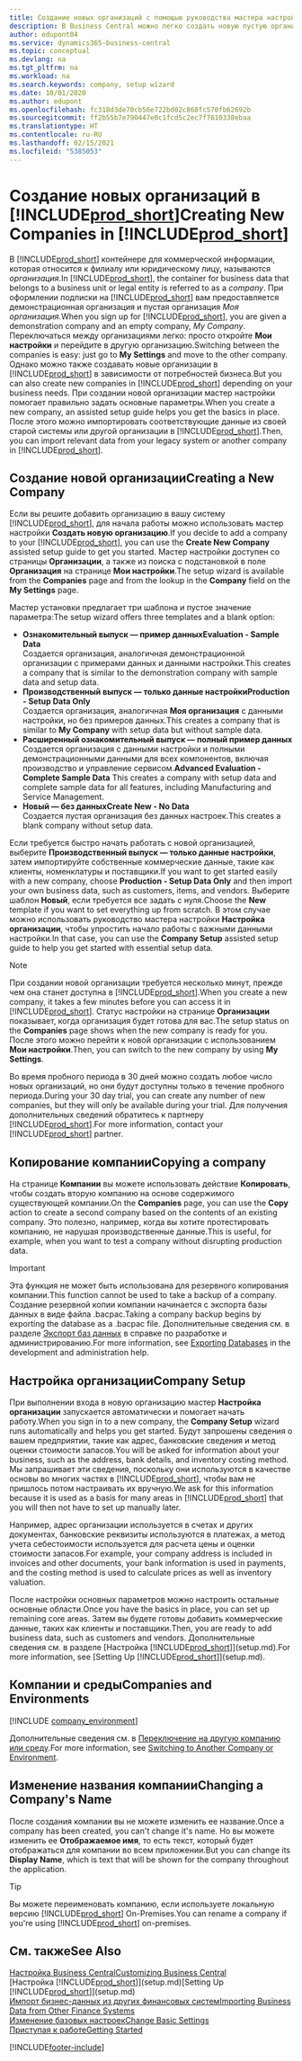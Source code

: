 ```yaml
---
title: Создание новых организаций с помощью руководства мастера настройки | Документация Майкрософт
description: В Business Central можно легко создать новую пустую организацию. Руководство мастера настройки помогает выполнить требуемые шаги, а также можно импортировать существующие коммерческие данные.
author: edupont04
ms.service: dynamics365-business-central
ms.topic: conceptual
ms.devlang: na
ms.tgt_pltfrm: na
ms.workload: na
ms.search.keywords: company, setup wizard
ms.date: 10/01/2020
ms.author: edupont
ms.openlocfilehash: fc318d3de70cb56e722bd02c868fc570fb62692b
ms.sourcegitcommit: ff2b55b7e790447e0c1fcd5c2ec7f7610338ebaa
ms.translationtype: HT
ms.contentlocale: ru-RU
ms.lasthandoff: 02/15/2021
ms.locfileid: "5385053"
---
```

# <a name="creating-new-companies-in-prod_short"></a><span data-ttu-id="384f8-104">Создание новых организаций в [!INCLUDE[prod_short](includes/prod_short.md)]</span><span class="sxs-lookup"><span data-stu-id="384f8-104">Creating New Companies in [!INCLUDE[prod_short](includes/prod_short.md)]</span></span>

<span data-ttu-id="384f8-105">В [!INCLUDE[prod_short](includes/prod_short.md)] контейнере для коммерческой информации, которая относится к филиалу или юридическому лицу, называются *организация*.</span><span class="sxs-lookup"><span data-stu-id="384f8-105">In [!INCLUDE[prod_short](includes/prod_short.md)], the container for business data that belongs to a business unit or legal entity is referred to as a *company*.</span></span> <span data-ttu-id="384f8-106">При оформлении подписки на [!INCLUDE[prod_short](includes/prod_short.md)] вам предоставляется демонстрационная организация и пустая организация *Моя организация*.</span><span class="sxs-lookup"><span data-stu-id="384f8-106">When you sign up for [!INCLUDE[prod_short](includes/prod_short.md)], you are given a demonstration company and an empty company, *My Company*.</span></span> <span data-ttu-id="384f8-107">Переключаться между организациями легко: просто откройте **Мои настройки** и перейдите в другую организацию.</span><span class="sxs-lookup"><span data-stu-id="384f8-107">Switching between the companies is easy: just go to **My Settings** and move to the other company.</span></span> <span data-ttu-id="384f8-108">Однако можно также создавать новые организации в [!INCLUDE[prod_short](includes/prod_short.md)] в зависимости от потребностей бизнеса.</span><span class="sxs-lookup"><span data-stu-id="384f8-108">But you can also create new companies in [!INCLUDE[prod_short](includes/prod_short.md)] depending on your business needs.</span></span> <span data-ttu-id="384f8-109">При создании новой организации мастер настройки помогает правильно задать основные параметры.</span><span class="sxs-lookup"><span data-stu-id="384f8-109">When you create a new company, an assisted setup guide helps you get the basics in place.</span></span> <span data-ttu-id="384f8-110">После этого можно импортировать соответствующие данные из своей старой системы или другой организации в [!INCLUDE[prod_short](includes/prod_short.md)].</span><span class="sxs-lookup"><span data-stu-id="384f8-110">Then, you can import relevant data from your legacy system or another company in [!INCLUDE[prod_short](includes/prod_short.md)].</span></span>  

## <a name="creating-a-new-company"></a><span data-ttu-id="384f8-111">Создание новой организации</span><span class="sxs-lookup"><span data-stu-id="384f8-111">Creating a New Company</span></span>

<span data-ttu-id="384f8-112">Если вы решите добавить организацию в вашу систему [!INCLUDE[prod_short](includes/prod_short.md)], для начала работы можно использовать мастер настройки **Создать новую организацию**.</span><span class="sxs-lookup"><span data-stu-id="384f8-112">If you decide to add a company to your [!INCLUDE[prod_short](includes/prod_short.md)], you can use the **Create New Company** assisted setup guide to get you started.</span></span> <span data-ttu-id="384f8-113">Мастер настройки доступен со страницы **Организации**, а также из поиска с подстановкой в поле **Организация** на странице **Мои настройки**.</span><span class="sxs-lookup"><span data-stu-id="384f8-113">The setup wizard is available from the **Companies** page and from the lookup in the **Company** field on the **My Settings** page.</span></span>  

<span data-ttu-id="384f8-114">Мастер установки предлагает три шаблона и пустое значение параметра:</span><span class="sxs-lookup"><span data-stu-id="384f8-114">The setup wizard offers three templates and a blank option:</span></span>

- <span data-ttu-id="384f8-115">**Ознакомительный выпуск — пример данных**</span><span class="sxs-lookup"><span data-stu-id="384f8-115">**Evaluation - Sample Data**</span></span>  
    <span data-ttu-id="384f8-116">Создается организация, аналогичная демонстрационной организации с примерами данных и данными настройки.</span><span class="sxs-lookup"><span data-stu-id="384f8-116">This creates a company that is similar to the demonstration company with sample data and setup data.</span></span>  
- <span data-ttu-id="384f8-117">**Производственный выпуск — только данные настройки**</span><span class="sxs-lookup"><span data-stu-id="384f8-117">**Production - Setup Data Only**</span></span>  
    <span data-ttu-id="384f8-118">Создается организация, аналогичная **Моя организация** с данными настройки, но без примеров данных.</span><span class="sxs-lookup"><span data-stu-id="384f8-118">This creates a company that is similar to **My Company** with setup data but without sample data.</span></span>
- <span data-ttu-id="384f8-119">**Расширенный ознакомительный выпуск — полный пример данных** Создается организация с данными настройки и полными демонстрационными данными для всех компонентов, включая производство и управление сервисом.</span><span class="sxs-lookup"><span data-stu-id="384f8-119">**Advanced Evaluation - Complete Sample Data** This creates a company with setup data and complete sample data for all features, including Manufacturing and Service Management.</span></span>
- <span data-ttu-id="384f8-120">**Новый — без данных**</span><span class="sxs-lookup"><span data-stu-id="384f8-120">**Create New - No Data**</span></span>  
    <span data-ttu-id="384f8-121">Создается пустая организация без данных настроек.</span><span class="sxs-lookup"><span data-stu-id="384f8-121">This creates a blank company without setup data.</span></span>  

<span data-ttu-id="384f8-122">Если требуется быстро начать работать с новой организацией, выберите **Производственный выпуск — только данные настройки**, затем импортируйте собственные коммерческие данные, такие как клиенты, номенклатуры и поставщики.</span><span class="sxs-lookup"><span data-stu-id="384f8-122">If you want to get started easily with a new company, choose **Production - Setup Data Only** and then import your own business data, such as customers, items, and vendors.</span></span> <span data-ttu-id="384f8-123">Выберите шаблон **Новый**, если требуется все задать с нуля.</span><span class="sxs-lookup"><span data-stu-id="384f8-123">Choose the **New** template if you want to set everything up from scratch.</span></span> <span data-ttu-id="384f8-124">В этом случае можно использовать руководство мастера настройки **Настройка организации**, чтобы упростить начало работы с важными данными настройки.</span><span class="sxs-lookup"><span data-stu-id="384f8-124">In that case, you can use the **Company Setup** assisted setup guide to help you get started with essential setup data.</span></span>  

> [!NOTE]  
> <span data-ttu-id="384f8-125">При создании новой организации требуется несколько минут, прежде чем она станет доступна в [!INCLUDE[prod_short](includes/prod_short.md)].</span><span class="sxs-lookup"><span data-stu-id="384f8-125">When you create a new company, it takes a few minutes before you can access it in [!INCLUDE[prod_short](includes/prod_short.md)].</span></span> <span data-ttu-id="384f8-126">Статус настройки на странице **Организации** показывает, когда организация будет готова для вас.</span><span class="sxs-lookup"><span data-stu-id="384f8-126">The setup status on the **Companies** page shows when the new company is ready for you.</span></span> <span data-ttu-id="384f8-127">После этого можно перейти к новой организации с использованием **Мои настройки**.</span><span class="sxs-lookup"><span data-stu-id="384f8-127">Then, you can switch to the new company by using **My Settings**.</span></span>  

<span data-ttu-id="384f8-128">Во время пробного периода в 30 дней можно создать любое число новых организаций, но они будут доступны только в течение пробного периода.</span><span class="sxs-lookup"><span data-stu-id="384f8-128">During your 30 day trial, you can create any number of new companies, but they will only be available during your trial.</span></span> <span data-ttu-id="384f8-129">Для получения дополнительных сведений обратитесь к партнеру [!INCLUDE[prod_short](includes/prod_short.md)].</span><span class="sxs-lookup"><span data-stu-id="384f8-129">For more information, contact your [!INCLUDE[prod_short](includes/prod_short.md)] partner.</span></span>  

## <a name="copying-a-company"></a><span data-ttu-id="384f8-130">Копирование компании</span><span class="sxs-lookup"><span data-stu-id="384f8-130">Copying a company</span></span>

<span data-ttu-id="384f8-131">На странице **Компании** вы можете использовать действие **Копировать**, чтобы создать вторую компанию на основе содержимого существующей компании.</span><span class="sxs-lookup"><span data-stu-id="384f8-131">On the **Companies** page, you can use the **Copy** action to create a second company based on the contents of an existing company.</span></span> <span data-ttu-id="384f8-132">Это полезно, например, когда вы хотите протестировать компанию, не нарушая производственные данные.</span><span class="sxs-lookup"><span data-stu-id="384f8-132">This is useful, for example, when you want to test a company without disrupting production data.</span></span>

> [!Important]
> <span data-ttu-id="384f8-133">Эта функция не может быть использована для резервного копирования компании.</span><span class="sxs-lookup"><span data-stu-id="384f8-133">This function cannot be used to take a backup of a company.</span></span> <span data-ttu-id="384f8-134">Создание резервной копии компании начинается с экспорта базы данных в виде файла .bacpac.</span><span class="sxs-lookup"><span data-stu-id="384f8-134">Taking a company backup begins by exporting the database as a .bacpac file.</span></span> <span data-ttu-id="384f8-135">Дополнительные сведения см. в разделе [Экспорт баз данных](/dynamics365/business-central/dev-itpro/administration/tenant-admin-center-database-export) в справке по разработке и администрированию.</span><span class="sxs-lookup"><span data-stu-id="384f8-135">For more information, see [Exporting Databases](/dynamics365/business-central/dev-itpro/administration/tenant-admin-center-database-export) in the development and administration help.</span></span>

## <a name="company-setup"></a><span data-ttu-id="384f8-136">Настройка организации</span><span class="sxs-lookup"><span data-stu-id="384f8-136">Company Setup</span></span>

<span data-ttu-id="384f8-137">При выполнении входа в новую организацию мастер **Настройка организации** запускается автоматически и помогает начать работу.</span><span class="sxs-lookup"><span data-stu-id="384f8-137">When you sign in to a new company, the **Company Setup** wizard runs automatically and helps you get started.</span></span> <span data-ttu-id="384f8-138">Будут запрошены сведения о вашем предприятии, такие как адрес, банковские сведения и метод оценки стоимости запасов.</span><span class="sxs-lookup"><span data-stu-id="384f8-138">You will be asked for information about your business, such as the address, bank details, and inventory costing method.</span></span> <span data-ttu-id="384f8-139">Мы запрашивает эти сведения, поскольку они используются в качестве основы во многих частях в [!INCLUDE[prod_short](includes/prod_short.md)], чтобы вам не пришлось потом настраивать их вручную.</span><span class="sxs-lookup"><span data-stu-id="384f8-139">We ask for this information because it is used as a basis for many areas in [!INCLUDE[prod_short](includes/prod_short.md)] that you will then not have to set up manually later.</span></span>  

<span data-ttu-id="384f8-140">Например, адрес организации используется в счетах и других документах, банковские реквизиты используются в платежах, а метод учета себестоимости используется для расчета цены и оценки стоимости запасов.</span><span class="sxs-lookup"><span data-stu-id="384f8-140">For example, your company address is included in invoices and other documents, your bank information is used in payments, and the costing method is used to calculate prices as well as inventory valuation.</span></span>  

<span data-ttu-id="384f8-141">После настройки основных параметров можно настроить остальные основные области.</span><span class="sxs-lookup"><span data-stu-id="384f8-141">Once you have the basics in place, you can set up remaining core areas.</span></span> <span data-ttu-id="384f8-142">Затем вы будете готовы добавить коммерческие данные, таких как клиенты и поставщики.</span><span class="sxs-lookup"><span data-stu-id="384f8-142">Then, you are ready to add business data, such as customers and vendors.</span></span> <span data-ttu-id="384f8-143">Дополнительные сведения см. в разделе [Настройка [!INCLUDE[prod_short](includes/prod_short.md)]](setup.md).</span><span class="sxs-lookup"><span data-stu-id="384f8-143">For more information, see [Setting Up [!INCLUDE[prod_short](includes/prod_short.md)]](setup.md).</span></span>  

## <a name="companies-and-environments"></a><span data-ttu-id="384f8-144">Компании и среды</span><span class="sxs-lookup"><span data-stu-id="384f8-144">Companies and Environments</span></span>

[!INCLUDE [company_environment](includes/company_environment.md)]

<span data-ttu-id="384f8-145">Дополнительные сведения см. в [Переключение на другую компанию или среду](ui-organization-switch.md).</span><span class="sxs-lookup"><span data-stu-id="384f8-145">For more information, see [Switching to Another Company or Environment](ui-organization-switch.md).</span></span> 

## <a name="changing-a-companys-name"></a><span data-ttu-id="384f8-146">Изменение названия компании</span><span class="sxs-lookup"><span data-stu-id="384f8-146">Changing a Company's Name</span></span>

<span data-ttu-id="384f8-147">После создания компании вы не можете изменить ее название.</span><span class="sxs-lookup"><span data-stu-id="384f8-147">Once a company has been created, you can't change it's name.</span></span> <span data-ttu-id="384f8-148">Но вы можете изменить ее **Отображаемое имя**, то есть текст, который будет отображаться для компании во всем приложении.</span><span class="sxs-lookup"><span data-stu-id="384f8-148">But you can change its **Display Name**, which is text that will be shown for the company throughout the application.</span></span>  

> [!TIP]
> <span data-ttu-id="384f8-149">Вы можете переименовать компанию, если используете локальную версию [!INCLUDE[prod_short](includes/prod_short.md)] On-Premises.</span><span class="sxs-lookup"><span data-stu-id="384f8-149">You can rename a company if you're using [!INCLUDE[prod_short](includes/prod_short.md)] on-premises.</span></span>

## <a name="see-also"></a><span data-ttu-id="384f8-150">См. также</span><span class="sxs-lookup"><span data-stu-id="384f8-150">See Also</span></span>

[<span data-ttu-id="384f8-151">Настройка Business Central</span><span class="sxs-lookup"><span data-stu-id="384f8-151">Customizing Business Central</span></span>](ui-customizing-overview.md)  
<span data-ttu-id="384f8-152">[Настройка [!INCLUDE[prod_short](includes/prod_short.md)]](setup.md)</span><span class="sxs-lookup"><span data-stu-id="384f8-152">[Setting Up [!INCLUDE[prod_short](includes/prod_short.md)]](setup.md)</span></span>  
[<span data-ttu-id="384f8-153">Импорт бизнес-данных из других финансовых систем</span><span class="sxs-lookup"><span data-stu-id="384f8-153">Importing Business Data from Other Finance Systems</span></span>](across-import-data-configuration-packages.md)  
[<span data-ttu-id="384f8-154">Изменение базовых настроек</span><span class="sxs-lookup"><span data-stu-id="384f8-154">Change Basic Settings</span></span>](ui-change-basic-settings.md)  
[<span data-ttu-id="384f8-155">Приступая к работе</span><span class="sxs-lookup"><span data-stu-id="384f8-155">Getting Started</span></span>](product-get-started.md)  


[!INCLUDE[footer-include](includes/footer-banner.md)]